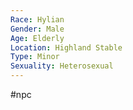 ```yaml
---
Race: Hylian
Gender: Male
Age: Elderly
Location: Highland Stable
Type: Minor
Sexuality: Heterosexual
---
```

#npc 

